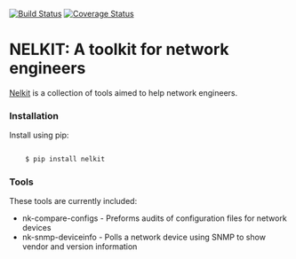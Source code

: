 [![Build Status](https://travis-ci.org/networklore/nelkit.svg?branch=master)](https://travis-ci.org/networklore/nelkit)
[![Coverage Status](https://coveralls.io/repos/networklore/nelkit/badge.svg?branch=master&service=github)](https://coveralls.io/github/networklore/nelkit?branch=master)

NELKIT: A toolkit for network engineers
=======================================

[Nelkit](http://networklore.com/nelkit/) is a collection of tools aimed to help network engineers.

### Installation

Install using pip:

```ruby

    $ pip install nelkit
```

### Tools

These tools are currently included:

* nk-compare-configs - Preforms audits of configuration files for network devices
* nk-snmp-deviceinfo - Polls a network device using SNMP to show vendor and version information
